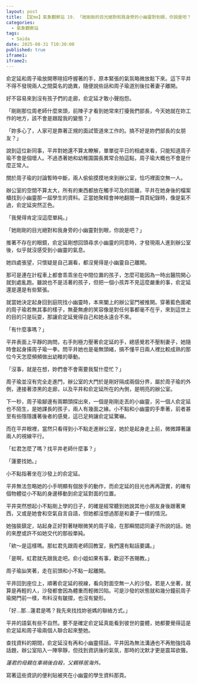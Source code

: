 ```yaml
---
layout: post
title: 【定mo】氣象觀察站 19. 「她剛剛的目光絕對和我身旁的小幽靈對到眼，你說是吧？」
categories:
  - 氣象觀察站
tags:
  - Saida
date: 2025-08-31 T10:30:00
published: true
iframe1:
iframe2:
---
```

俞定延和周子瑜放開寒暄招呼握著的手，原本緊張的氣氛略微放鬆下來。這下平井不得不發現兩人之間莫名的詭異，隨便說些話和周子瑜道別後拉著妻子離開。

好不容易來到沒有孩子們的走廊，俞定延才敢小聲抱怨。

「剛剛那位周老師什麼來頭，前陣子才看到她常來打擾我們部長，今天她就在妳工作的地方，該不會是跟蹤我的變態？」

「妳多心了，人家可是靠著正規的面試管道來工作的。搞不好是妳們部長的女朋友？」

說到這位新同事，平井對她還不算太瞭解，單單從平日的相處來看，只能知道周子瑜不會是個壞人。不過憑著她和幼稚園園長異常合拍這點，周子瑜大概也不會是什麼正常人。

關於周子瑜的討論暫時中斷，兩人偷偷摸摸地來到辦公室，恰巧裡面空無一人。

辦公室的空間不算太大，所有的東西都放在觸手可及的距離，平井在她身後的檔案櫃找到小幽靈那一屆學生的資料。正當她聚精會神地翻閱一頁頁紀錄時，像是氣不過，俞定延突然正色。

「我覺得肯定沒這麼單純。」

「她剛剛的目光絕對和我身旁的小幽靈對到眼，你說是吧？」

推著不存在的眼鏡，俞定延剛想回頭尋求小幽靈的同意時，才發現兩人進到辦公室後，似乎就沒感受到小幽靈的氣息。

她四處張望，只懷疑是自己漏看，都沒覺得是小幽靈自己離開。

那可是連在計程車上都會乖乖坐在中間位置的孩子，怎麼可能因為一時出醫院開心就到處亂跑。雖說也不是活著的孩子，但把一個小孩弄不見這麼嚴重的事，俞定延還是還是有些緊張。

就當她決定起身回到庭院找小幽靈時，本來闔上的辦公室門被推開。穿著藍色圍裙的周子瑜若無其事的樣子，無憂無慮的笑容像是對任何事都毫不在乎，來到這世上的目的只是玩耍，那讓俞定延覺得自己和她永遠合不來。

「有什麼事嗎？」

平井表面上平靜的詢問，右手則極力壓著俞定延的手，總感覺若不壓制妻子，她隨時會起身揍周子瑜一拳。問平井她也是毫無頭緒，搞不懂平日兩人裡比較成熟的那位今天怎麼頻頻做出幼稚的舉動。

「沒事，就是在想，妳們會不會需要我幫什麼忙？」

周子瑜並沒有完全走進門，辦公室的大門於是剛好隔成兩個分界，屬於周子瑜的外側，連接著漆黑的走廊，以及平井和俞定延所在的內側，是明亮的辦公室。

下一秒，周子瑜腳邊有兩顆頭探出來，一個是剛剛走丟的小幽靈，另一個人俞定延也不陌生，是她課長的孩子，兩人有幾面之緣。小不點和小幽靈的手牽著，前者甚至有些隱隱護著後者的感覺，這已足夠讓俞定延驚嚇。

而在平井眼裡，當然只看得到小不點走進辦公室，她於是起身走上前，微微蹲著讓兩人的視線平行。

「虹君怎麼了嗎？找平井老師什麼事？」

「蓮要找她。」

小不點指著坐在沙發上的俞定延。

平井無法忽略她的小手明顯有個放手的動作，而俞定延的目光也再再證實，的確有個物體從小不點的身邊移動到俞定延對面的位置。

平井突然想起小不點剛上學的日子，的確是經常聽到她說其他小朋友身後跟著東西，又或是她會和空氣自言自語，但她都沒想過那是和妻子一樣的情況。

她強裝鎮定，站起身正好對著瞇眼微笑的周子瑜，在那瞬間認同妻子所說的話，她的來歷或許不如她交代的那般單純。

「欸～是這樣嗎。那虹君先跟周老師回教室，我們還有點話要講。」

「是啊，虹君就先跟我走吧。俞小姐如果有事，歡迎不吝賜教。」

周子瑜訕笑著，走在前頭和小不點一起離開。

平井回到座位上，順著俞定延的視線，看向對面空無一人的沙發。若是人坐著，就算是再輕的人，沙發都會因為體重而輕微凹陷。可是沙發的狀態就和幾分鐘前周子瑜開門前一樣，布料沒有皺摺，也沒有變形。

「好...那...蓮君是嗎？我先來找找妳爸媽的聯絡方式。」

平井的語氣有些不自然。要不是確定俞定延真能看到彼世的靈體，她都要覺得這是俞定延和周子瑜兩個人聯合起來整她。

查找資料的期間，俞定延沒有再和小幽靈搭話，平井因為無法溝通也不再勉強找尋話題，辦公室陷入一陣寧靜，但找到資訊後的氣氛，那時的沈默才更是震耳欲聾。

*蓮君的母親在車禍後自殺，父親移居海外。*

寫著這些資訊的便利貼被夾在小幽靈的學生資料那頁。


